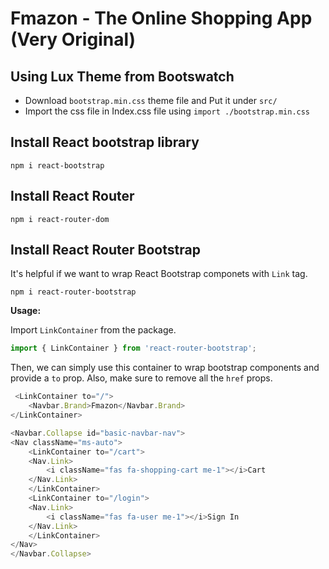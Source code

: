 # Fmazon - The Online Shopping App (Very Original)

## Using Lux Theme from Bootswatch

- Download `bootstrap.min.css` theme file and Put it under `src/`
- Import the css file in Index.css file using `import ./bootstrap.min.css`

## Install React bootstrap library

```
npm i react-bootstrap
```

## Install React Router

```
npm i react-router-dom
```

## Install React Router Bootstrap

It's helpful if we want to wrap React Bootstrap componets with `Link` tag.

```
npm i react-router-bootstrap
```

**Usage:**

Import `LinkContainer` from the package.

```javascript
import { LinkContainer } from 'react-router-bootstrap';
```

Then, we can simply use this container to wrap bootstrap components and provide a `to` prop.
Also, make sure to remove all the `href` props.

```javascript
 <LinkContainer to="/">
    <Navbar.Brand>Fmazon</Navbar.Brand>
</LinkContainer>

<Navbar.Collapse id="basic-navbar-nav">
<Nav className="ms-auto">
    <LinkContainer to="/cart">
    <Nav.Link>
        <i className="fas fa-shopping-cart me-1"></i>Cart
    </Nav.Link>
    </LinkContainer>
    <LinkContainer to="/login">
    <Nav.Link>
        <i className="fas fa-user me-1"></i>Sign In
    </Nav.Link>
    </LinkContainer>
</Nav>
</Navbar.Collapse>
```
